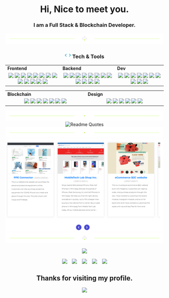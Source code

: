 <h1 align="center">
  Hi, Nice to meet you.
</h1>
<h3 align="center">
  I am a Full Stack & Blockchain Developer.
</h3>

<div align="center">
  <img src="https://github.com/panda-stack/panda-stack/blob/master/assets/divider1.png" alt="divider"/>
</div>

<h3 align="center"><img src="https://github.com/panda-stack/panda-stack/blob/master/assets/code.gif" height="20"/> Tech & Tools</h3>

<div align="center" style="witdh:100%">
  <table>
    <tr>
      <td valign="center" width="100px"><b>Frontend<b></td>
      <td valign="center" width="100px"><b>Backend<b></td>
      <td valign="center" width="100px"><b>Dev<b></td>
    </tr>
    <tr>
      <td valign="center" align="center" width="300px">
        <img src="https://img.shields.io/badge/HTML-blue" />
        <img src="https://img.shields.io/badge/CSS-blue" />
        <img src="https://img.shields.io/badge/JavaScript-blue" />
        <img src="https://img.shields.io/badge/TypeScript-blue" />
        <img src="https://img.shields.io/badge/React-blue" />
        <img src="https://img.shields.io/badge/Vue-blue" />
        <img src="https://img.shields.io/badge/Angular-blue" />
        <img src="https://img.shields.io/badge/Bootstrap-blue" />
        <img src="https://img.shields.io/badge/Tailwind-blue" />
        <img src="https://img.shields.io/badge/Next-blue" />
        <img src="https://img.shields.io/badge/Nuxt-blue" />
        <img src="https://img.shields.io/badge/Shopify-blue" />
        <img src="https://img.shields.io/badge/Chart.js-blue" />
      </td>
      <td valign="center" align="center" width="300px">
        <img src="https://img.shields.io/badge/Django-blue" />
        <img src="https://img.shields.io/badge/Python-blue" />
        <img src="https://img.shields.io/badge/Selenium-blue" />
        <img src="https://img.shields.io/badge/BeautifulSoup-blue" />
        <img src="https://img.shields.io/badge/Pandas-blue" />
        <img src="https://img.shields.io/badge/Numpy-blue" />
        <img src="https://img.shields.io/badge/Flask-blue" />
        <img src="https://img.shields.io/badge/PHP-blue" />
        <img src="https://img.shields.io/badge/Laravel-blue" />
        <img src="https://img.shields.io/badge/Node.js-blue" />
        <img src="https://img.shields.io/badge/Express-blue" />
        <img src="https://img.shields.io/badge/Nest.js-blue" />
      </td>
      <td valign="center" align="center" width="300px">
        <img src="https://img.shields.io/badge/AWS-blue" />
        <img src="https://img.shields.io/badge/CI/CD-blue" />
        <img src="https://img.shields.io/badge/Docker-blue" />
        <img src="https://img.shields.io/badge/TDD-blue" />
        <img src="https://img.shields.io/badge/Jira-blue" />
        <img src="https://img.shields.io/badge/Tezos-blue" />
        <img src="https://img.shields.io/badge/MySQL-blue" />
        <img src="https://img.shields.io/badge/NoSQL-blue" />
        <img src="https://img.shields.io/badge/MongoDB-blue" />
        <img src="https://img.shields.io/badge/PostgreSQL-blue" />
      </td>
    </tr>
  </table>

  <table>
    <tr>
      <td valign="center" width="100px"><b>Blockchain<b></td>
      <td valign="center" width="100px"><b>Design<b></td>
    </tr>
    <tr>
      <td valign="center" align="center" width="300px">
        <img src="https://img.shields.io/badge/Web3.js-blue" />
        <img src="https://img.shields.io/badge/Solidity-blue" />
        <img src="https://img.shields.io/badge/Ethers.js-blue" />
        <img src="https://img.shields.io/badge/Solana-blue" />
        <img src="https://img.shields.io/badge/Golang-blue" />
        <img src="https://img.shields.io/badge/Smart Contract-blue" />
        <img src="https://img.shields.io/badge/Bitcoin-blue" />
      </td>
     <td valign="center" align="center" width="300px">
       <img src="https://img.shields.io/badge/Photoshop-blue" />
       <img src="https://img.shields.io/badge/Adobe XD-blue" />
       <img src="https://img.shields.io/badge/Figma-blue" />
       <img src="https://img.shields.io/badge/Blender-blue" />
       <img src="https://img.shields.io/badge/WebGL-blue" />
       <img src="https://img.shields.io/badge/Three.js-blue" />
      </td>
    </tr>
  </table>
</div>

<div align="center">
  <img src="https://github.com/panda-stack/panda-stack/blob/master/assets/divider2.png" alt="divider"/>
</div>
<div align="center">
  <img src="https://quotes-github-readme.vercel.app/api?type=horizontal&theme=dracula" alt="Readme Quotes"/>
</div>

<div align="center">
  <img src="https://github.com/panda-stack/panda-stack/blob/master/assets/divider2.png" alt="divider"/>
</div>
<div align="center">
  <img src="https://github.com/panda-stack/panda-stack/blob/master/assets/portfolio.png" alt="Portfolio"/>
</div>

<div align="center">
  <img src="https://github.com/panda-stack/panda-stack/blob/master/assets/divider1.png" alt="divider"/>
</div>

<p align = "center">
  <img src = "https://github-readme-streak-stats.herokuapp.com/?user=versa-dev&theme=tokyonight&hide_border=true&include_all_commits=true&line_height=27">
</p>

<p align="center">
  <a href="mailto:jianxing.dev@gmail.com" target="_blank" rel="noopener noreferrer"><img src="https://img.icons8.com/fluency/2x/gmail-new.png"  width="50" /></a>
  &nbsp;&nbsp;
  <a href="https://join.skype.com/invite/q79Ct1ZMiYCP" target="_blank" rel="noopener noreferrer"><img src="https://img.icons8.com/color/2x/skype.png"  width="50" /></a>
  &nbsp;&nbsp;
  <a href="https://t.me/darkhorse2050" target="_blank" rel="noopener noreferrer"><img src="https://img.icons8.com/color/2x/telegram-app.png"  width="50" /></a>
  &nbsp;&nbsp;
  <a href="https://discord.gg/BhjBjFJv" target="_blank" rel="noopener noreferrer"><img src="https://img.icons8.com/color/2x/discord.png"  width="50" /></a>
  &nbsp;&nbsp;
  <a href="https://jianxing.vercel.app" target="_blank" rel="noopener noreferrer"><img src="https://img.icons8.com/nolan/2x/link.png"  width="50" /></a>
  
</p>

<h2 align="center"> Thanks for visiting my profile. </h2>
<p align="center">
  <img src="https://capsule-render.vercel.app/api?type=waving&color=gradient&height=65&section=footer"/>
</p>
